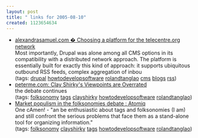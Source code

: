 ```yaml
---
layout: post
title: " links for 2005-08-10"
created: 1123654634
---
```

<ul class="delicious">
	<li>
		<div class="delicious-link"><a href="http://www.alexandrasamuel.com/telecentre-platform/">alexandrasamuel.com � Choosing a platform for the telecentre.org network</a></div>
		<div class="delicious-extended">Most importantly, Drupal was alone among all CMS options in its compatibility with a distributed network approach. The platform is essentially built for exactly this kind of approach: it supports ubiquitous outbound RSS feeds, complex aggregation of inbou</div>
		<div class="delicious-tags">(tags: <a href="http://del.icio.us/rtanglao/drupal">drupal</a> <a href="http://del.icio.us/rtanglao/howtodevelopsoftware">howtodevelopsoftware</a> <a href="http://del.icio.us/rtanglao/rolandtanglao">rolandtanglao</a> <a href="http://del.icio.us/rtanglao/cms">cms</a> <a href="http://del.icio.us/rtanglao/blogs">blogs</a> <a href="http://del.icio.us/rtanglao/rss">rss</a>)</div>
	</li>
	<li>
		<div class="delicious-link"><a href="http://www.peterme.com/archives/000558.html">peterme.com: Clay Shirky's Viewpoints are Overrated</a></div>
		<div class="delicious-extended">the debate continues</div>
		<div class="delicious-tags">(tags: <a href="http://del.icio.us/rtanglao/folksonomy">folksonomy</a> <a href="http://del.icio.us/rtanglao/tags">tags</a> <a href="http://del.icio.us/rtanglao/clayshirky">clayshirky</a> <a href="http://del.icio.us/rtanglao/howtodevelopsoftware">howtodevelopsoftware</a> <a href="http://del.icio.us/rtanglao/rolandtanglao">rolandtanglao</a>)</div>
	</li>
	<li>
		<div class="delicious-link"><a href="http://atomiq.org/archives/2005/04/market_populism_in_the_folksonomies_debate.html">Market populism in the folksonomies debate : Atomiq</a></div>
		<div class="delicious-extended">One cAmen! - "an be enthusiastic about tags and folksonomies (I am) and still confront the serious problems that face them as a stand-alone tool for organizing information."</div>
		<div class="delicious-tags">(tags: <a href="http://del.icio.us/rtanglao/folksonomy">folksonomy</a> <a href="http://del.icio.us/rtanglao/clayshirky">clayshirky</a> <a href="http://del.icio.us/rtanglao/tags">tags</a> <a href="http://del.icio.us/rtanglao/howtodevelopsoftware">howtodevelopsoftware</a> <a href="http://del.icio.us/rtanglao/rolandtanglao">rolandtanglao</a>)</div>
	</li>
</ul>


